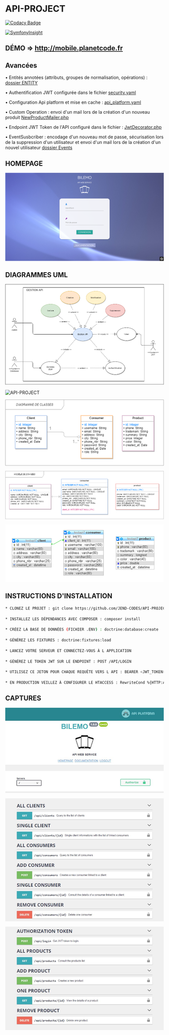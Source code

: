 # API-PROJECT

[![Codacy Badge](https://app.codacy.com/project/badge/Grade/2dc074a9d3154e6a935e2365711a1b61)](https://www.codacy.com/gh/JEND-CODES/API-PROJECT/dashboard?utm_source=github.com&amp;utm_medium=referral&amp;utm_content=JEND-CODES/API-PROJECT&amp;utm_campaign=Badge_Grade)

[![SymfonyInsight](https://insight.symfony.com/projects/e987388d-6340-4e8c-aea9-b082f74aa4e9/big.svg)](https://insight.symfony.com/projects/e987388d-6340-4e8c-aea9-b082f74aa4e9)

## DÉMO => http://mobile.planetcode.fr

## Avancées

• Entités annotées (attributs, groupes de normalisation, opérations) : [dossier ENTITY](https://github.com/JEND-CODES/API-PROJECT/tree/main/src/Entity)

• Authentification JWT configurée dans le fichier [security.yaml](https://github.com/JEND-CODES/API-PROJECT/blob/main/config/packages/security.yaml)

• Configuration Api platform et mise en cache : [api_platform.yaml](https://github.com/JEND-CODES/API-PROJECT/blob/main/config/packages/api_platform.yaml)

• Custom Operation : envoi d'un mail lors de la création d'un nouveau produit [NewProductMailer.php](https://github.com/JEND-CODES/API-PROJECT/tree/main/src/Controller)

• Endpoint JWT Token de l'API configuré dans le fichier : [JwtDecorator.php](https://github.com/JEND-CODES/API-PROJECT/blob/main/src/OpenApi/JwtDecorator.php)

• EventSusbcriber : encodage d'un nouveau mot de passe, sécurisation lors de la suppression d'un utilisateur et envoi d'un mail lors de la création d'un nouvel utilisateur [dossier Events](https://github.com/JEND-CODES/API-PROJECT/tree/main/src/Events)

## HOMEPAGE

![API-PROJECT](https://raw.githubusercontent.com/JEND-CODES/API-PROJECT/main/public/images/CapchaApiProject.png)

## DIAGRAMMES UML

![API-PROJECT](https://raw.githubusercontent.com/JEND-CODES/API-PROJECT/main/diagrammes/Cas_Gestion_Api_P7_V2.png)

![API-PROJECT](https://raw.githubusercontent.com/JEND-CODES/API-PROJECT/main/diagrammes/S%C3%A9quence_Authentification_P7_V4.png)

![API-PROJECT](https://raw.githubusercontent.com/JEND-CODES/API-PROJECT/main/diagrammes/Diagramme_de_Classes_P7_V3.png)

![API-PROJECT](https://raw.githubusercontent.com/JEND-CODES/API-PROJECT/main/diagrammes/Mod%C3%A8le_de_donn%C3%A9es_P7_V3.png)

![API-PROJECT](https://raw.githubusercontent.com/JEND-CODES/API-PROJECT/main/diagrammes/Concepteur_BDD_Bilemo_v3.png)

## INSTRUCTIONS D'INSTALLATION
``` bash
* CLONEZ LE PROJET : git clone https://github.com/JEND-CODES/API-PROJECT

* INSTALLEZ LES DÉPENDANCES AVEC COMPOSER : composer install

* CRÉEZ LA BASE DE DONNÉES (FICHIER .ENV) : doctrine:database:create

* GÉNÉREZ LES FIXTURES : doctrine:fixtures:load

* LANCEZ VOTRE SERVEUR ET CONNECTEZ-VOUS À L APPLICATION

* GÉNÉREZ LE TOKEN JWT SUR LE ENDPOINT : POST /API/LOGIN

* UTILISEZ CE JETON POUR CHAQUE REQUÊTE VERS L API : BEARER <JWT_TOKEN>

* EN PRODUCTION VEILLEZ À CONFIGURER LE HTACCESS : RewriteCond %{HTTP:Authorization} ^(.*)
```

## CAPTURES

![API-PROJECT](https://raw.githubusercontent.com/JEND-CODES/API-PROJECT/main/public/captures/capture_api_0.JPG)

![API-PROJECT](https://raw.githubusercontent.com/JEND-CODES/API-PROJECT/main/public/captures/capture_api_1.JPG)

![API-PROJECT](https://raw.githubusercontent.com/JEND-CODES/API-PROJECT/main/public/captures/capture_api_2.JPG)
